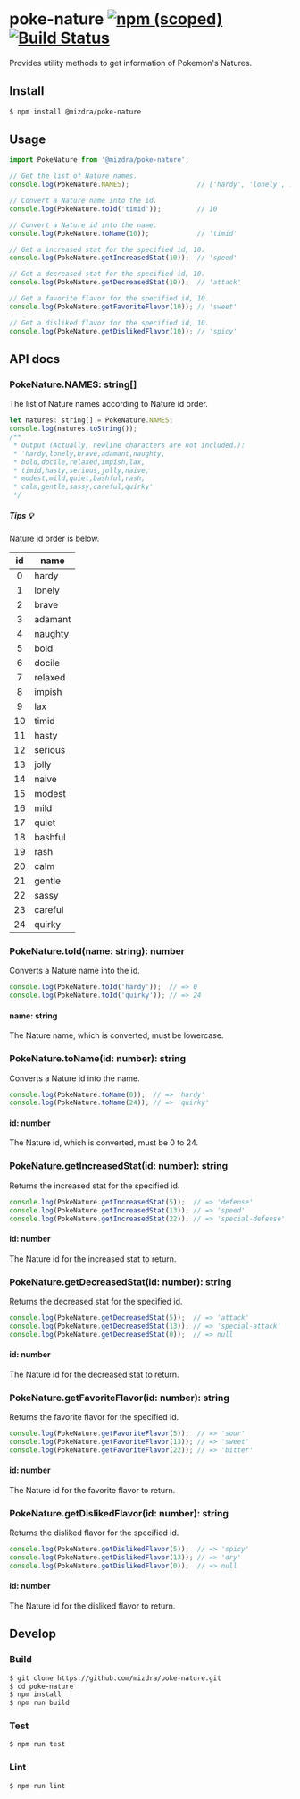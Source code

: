 # poke-nature [![npm (scoped)][npm-image]][npm-url] [![Build Status][travis-image]][travis-url]
Provides utility methods to get information of Pokemon's Natures.



## Install
```bash
$ npm install @mizdra/poke-nature
```



## Usage
```js
import PokeNature from '@mizdra/poke-nature';

// Get the list of Nature names.
console.log(PokeNature.NAMES);                 // ['hardy', 'lonely', ...]

// Convert a Nature name into the id.
console.log(PokeNature.toId('timid'));         // 10

// Convert a Nature id into the name.
console.log(PokeNature.toName(10));            // 'timid'

// Get a increased stat for the specified id, 10.
console.log(PokeNature.getIncreasedStat(10));  // 'speed'

// Get a decreased stat for the specified id, 10.
console.log(PokeNature.getDecreasedStat(10));  // 'attack'

// Get a favorite flavor for the specified id, 10.
console.log(PokeNature.getFavoriteFlavor(10)); // 'sweet'

// Get a disliked flavor for the specified id, 10.
console.log(PokeNature.getDislikedFlavor(10)); // 'spicy'
```





## API docs
### PokeNature.NAMES: string[]
The list of Nature names according to Nature id order.
```js
let natures: string[] = PokeNature.NAMES;
console.log(natures.toString());
/**
 * Output (Actually, newline characters are not included.):
 * 'hardy,lonely,brave,adamant,naughty,
 * bold,docile,relaxed,impish,lax,
 * timid,hasty,serious,jolly,naive,
 * modest,mild,quiet,bashful,rash,
 * calm,gentle,sassy,careful,quirky'
 */
```

##### Tips :bulb:
Nature id order is below.

| id | name    |
|:--:|---------|
| 0  | hardy   |
| 1  | lonely  |
| 2  | brave   |
| 3  | adamant |
| 4  | naughty |
| 5  | bold    |
| 6  | docile  |
| 7  | relaxed |
| 8  | impish  |
| 9  | lax     |
| 10 | timid   |
| 11 | hasty   |
| 12 | serious |
| 13 | jolly   |
| 14 | naive   |
| 15 | modest  |
| 16 | mild    |
| 17 | quiet   |
| 18 | bashful |
| 19 | rash    |
| 20 | calm    |
| 21 | gentle  |
| 22 | sassy   |
| 23 | careful |
| 24 | quirky  |




### PokeNature.toId(name: string): number
Converts a Nature name into the id.
```js
console.log(PokeNature.toId('hardy'));  // => 0
console.log(PokeNature.toId('quirky')); // => 24
```

#### name: string
The Nature name, which is converted, must be lowercase.




### PokeNature.toName(id: number): string
Converts a Nature id into the name.
```js
console.log(PokeNature.toName(0));  // => 'hardy'
console.log(PokeNature.toName(24)); // => 'quirky'
```

#### id: number
The Nature id, which is converted, must be 0 to 24.




### PokeNature.getIncreasedStat(id: number): string
Returns the increased stat for the specified id.
```js
console.log(PokeNature.getIncreasedStat(5));  // => 'defense'
console.log(PokeNature.getIncreasedStat(13)); // => 'speed'
console.log(PokeNature.getIncreasedStat(22)); // => 'special-defense'
```

#### id: number
The Nature id for the increased stat to return.




### PokeNature.getDecreasedStat(id: number): string
Returns the decreased stat for the specified id.
```js
console.log(PokeNature.getDecreasedStat(5));  // => 'attack'
console.log(PokeNature.getDecreasedStat(13)); // => 'special-attack'
console.log(PokeNature.getDecreasedStat(0));  // => null
```

#### id: number
The Nature id for the decreased stat to return.




### PokeNature.getFavoriteFlavor(id: number): string
Returns the favorite flavor for the specified id.
```js
console.log(PokeNature.getFavoriteFlavor(5));  // => 'sour'
console.log(PokeNature.getFavoriteFlavor(13)); // => 'sweet'
console.log(PokeNature.getFavoriteFlavor(22)); // => 'bitter'
```

#### id: number
The Nature id for the favorite flavor to return.




### PokeNature.getDislikedFlavor(id: number): string
Returns the disliked flavor for the specified id.
```js
console.log(PokeNature.getDislikedFlavor(5));  // => 'spicy'
console.log(PokeNature.getDislikedFlavor(13)); // => 'dry'
console.log(PokeNature.getDislikedFlavor(0));  // => null
```

#### id: number
The Nature id for the disliked flavor to return.





## Develop

### Build
```bash
$ git clone https://github.com/mizdra/poke-nature.git
$ cd poke-nature
$ npm install
$ npm run build
```

### Test
```bash
$ npm run test
```

### Lint
```bash
$ npm run lint
```

[npm-image]: https://img.shields.io/npm/v/@mizdra/poke-nature.svg
[npm-url]: https://www.npmjs.com/package/@mizdra/poke-nature
[travis-image]: https://travis-ci.org/mizdra/poke-nature.svg?branch=master
[travis-url]: https://travis-ci.org/mizdra/poke-nature